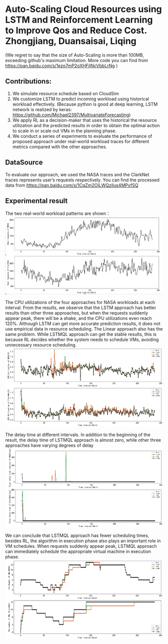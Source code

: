 Auto-Scaling Cloud Resources using LSTM and Reinforcement Learning to Improve Qos and Reduce Cost. Zhongjiang, Duansaisai, Liqing
====  
(We regret to say that the size of Auto-Scaling is more than 100MB, exceeding github's maximum limitation. More code you can find from https://pan.baidu.com/s/1ezo7mP2oXHFjINcVbbLrNg )
 
 Contributions:
------- 
 1. We simulate resource schedule based on CloudSim
 2. We customize LSTM to predict incoming workload using historical workload effectively. (Because python is good at deep learning, LSTM network is realized by keras: https://github.com/Michael2397/MultivariateForecasting)
 3. We apply RL as a decision-maker that uses the historical the resource utilization and the predicted results in order to obtain the optimal action to scale in or scale out VMs in the planning phase.
 4. We conduct a series of experiments to evaluate the performance of proposed approach under real-world workload traces for different metrics compared with the other approaches.
 
 DataSource
 ------- 
 To evaluate our approach, we used the NASA traces and the ClarkNet traces represents user’s requests respectively. You can find the processed data from https://pan.baidu.com/s/1CqZm2OjLWQzilus4MPyfSQ
 
 Experimental result
 -------
The two real-world workload patterns are shown：
![](https://github.com/Michael2397/Auto-Scaling/blob/master/results/UserRequest.png)  

The CPU utilizations of the four approaches for NASA workloads at each interval. From the results, we observe that the LSTM approach has better results than other three approaches, but when the requests suddenly appear peak, there will be a shake, and the CPU utilizations even reach 120%. Although LSTM can get more accurate prediction results, it does not use empirical data in resource scheduling. The Linear approach also has the same  problem. While LSTMQL approach can get the stable results,  this is because RL decides whether the system needs to schedule VMs, avoiding unnecessary resource scheduling.
![](https://github.com/Michael2397/Auto-Scaling/blob/master/results/CpuUtilization.png)  

The delay time at different intervals. In addition to the beginning of the result, the delay time of LSTMQL approach is almost zero, while other three approaches have varying degrees of delay
![](https://github.com/Michael2397/Auto-Scaling/blob/master/results/TotalDelayTime.png)  

We can conclude that LSTMQL approach has fewer scheduling times, besides RL, the algorithm in execution phase also plays an important role in VM schedules. When requests suddenly appear peak, LSTMQL approach can immediately schedule the appropriate virtual machine in execution phase.
![](https://github.com/Michael2397/Auto-Scaling/blob/master/results/TheNumberOfVMS.png)  

